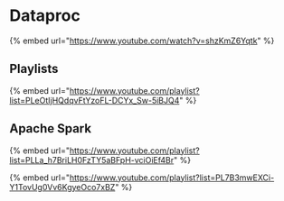 # Dataproc

{% embed url="https://www.youtube.com/watch?v=shzKmZ6Yqtk" %}

## Playlists

{% embed url="https://www.youtube.com/playlist?list=PLeOtIjHQdqvFtYzoFL-DCYx_Sw-5iBJQ4" %}

## Apache Spark

{% embed url="https://www.youtube.com/playlist?list=PLLa_h7BriLH0FzTY5aBFpH-vciOiEf4Br" %}

{% embed url="https://www.youtube.com/playlist?list=PL7B3mwEXCi-Y1TovUg0Vv6KgyeOco7xBZ" %}
